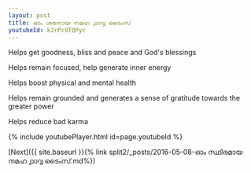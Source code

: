```yaml
---
layout: post
title: ഓം ശരനായ നമഹ ൧൦൮ ടൈംസ്
youtubeId: k2rPc9TQPyc
---
```

 
 
Helps get goodness, bliss and peace and God's blessings
 
Helps remain focused, help generate inner energy 
 
Helps boost physical and mental health 
 
Helps remain grounded and generates a sense of gratitude towards the greater power 
 
Helps reduce bad karma
 
 
 
 


{% include youtubePlayer.html id=page.youtubeId %}
 
[Next]({{ site.baseurl }}{% link  split2/_posts/2016-05-08-ഓം സ്ഥിരമായ നമഹ ൧൦൮ ടൈംസ്.md%})
 
